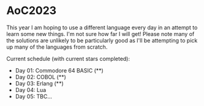 # AoC2023

This year I am hoping to use a different language every day in an attempt to learn some new things.  I'm not sure how far I will get!
Please note many of the solutions are unlikely to be particularly good as I'll be attempting to pick up many of the languages from scratch.

Current schedule (with current stars completed):
* Day 01: Commodore 64 BASIC (**)
* Day 02: COBOL (**)
* Day 03: Erlang (**)
* Day 04: Lua
* Day 05: TBC...
